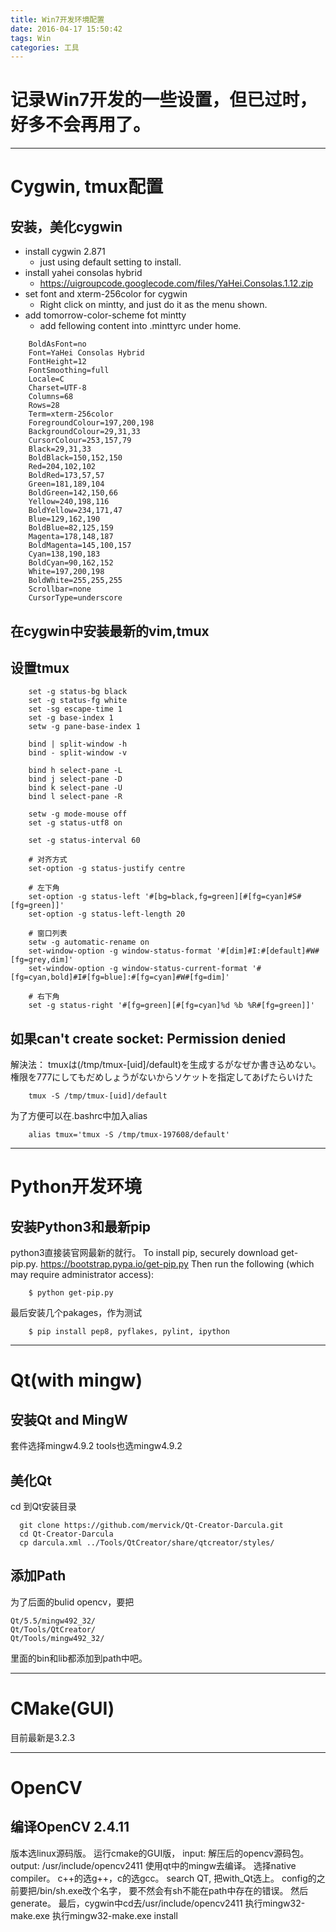 ```yaml
---
title: Win7开发环境配置
date: 2016-04-17 15:50:42
tags: Win
categories: 工具
---
```


# 记录Win7开发的一些设置，但已过时，好多不会再用了。

------

# Cygwin, tmux配置

## 安装，美化cygwin
- install cygwin 2.871
  - just using default setting to install.
- install yahei consolas hybrid
  - https://uigroupcode.googlecode.com/files/YaHei.Consolas.1.12.zip
- set font and xterm-256color for cygwin
  - Right click on mintty, and just do it as the menu shown.
- add tomorrow-color-scheme fot mintty
  - add fellowing content into .minttyrc under home.

```shell
    BoldAsFont=no
    Font=YaHei Consolas Hybrid
    FontHeight=12
    FontSmoothing=full
    Locale=C
    Charset=UTF-8
    Columns=68
    Rows=28
    Term=xterm-256color
    ForegroundColour=197,200,198
    BackgroundColour=29,31,33
    CursorColour=253,157,79
    Black=29,31,33
    BoldBlack=150,152,150
    Red=204,102,102
    BoldRed=173,57,57
    Green=181,189,104
    BoldGreen=142,150,66
    Yellow=240,198,116
    BoldYellow=234,171,47
    Blue=129,162,190
    BoldBlue=82,125,159
    Magenta=178,148,187
    BoldMagenta=145,100,157
    Cyan=138,190,183
    BoldCyan=90,162,152
    White=197,200,198
    BoldWhite=255,255,255
    Scrollbar=none
    CursorType=underscore
```

## 在cygwin中安装最新的vim,tmux

## 设置tmux
```shell
    set -g status-bg black
    set -g status-fg white
    set -sg escape-time 1
    set -g base-index 1
    setw -g pane-base-index 1

    bind | split-window -h
    bind - split-window -v

    bind h select-pane -L
    bind j select-pane -D
    bind k select-pane -U
    bind l select-pane -R

    setw -g mode-mouse off
    set -g status-utf8 on

    set -g status-interval 60

    # 对齐方式
    set-option -g status-justify centre

    # 左下角
    set-option -g status-left '#[bg=black,fg=green][#[fg=cyan]#S#[fg=green]]'
    set-option -g status-left-length 20

    # 窗口列表
    setw -g automatic-rename on
    set-window-option -g window-status-format '#[dim]#I:#[default]#W#[fg=grey,dim]'
    set-window-option -g window-status-current-format '#[fg=cyan,bold]#I#[fg=blue]:#[fg=cyan]#W#[fg=dim]'

    # 右下角
    set -g status-right '#[fg=green][#[fg=cyan]%d %b %R#[fg=green]]'
```

## 如果can't create socket: Permission denied
解決法：
tmuxは(/tmp/tmux-[uid]/default)を生成するがなぜか書き込めない。権限を777にしてもだめしょうがないからソケットを指定してあげたらいけた
```shell
    tmux -S /tmp/tmux-[uid]/default
```
为了方便可以在.bashrc中加入alias
```shell
    alias tmux='tmux -S /tmp/tmux-197608/default'
```

------

# Python开发环境

## 安装Python3和最新pip
python3直接装官网最新的就行。
To install pip, securely download get-pip.py.
https://bootstrap.pypa.io/get-pip.py
Then run the following (which may require administrator access):
```shell
    $ python get-pip.py
```
最后安装几个pakages，作为测试
```shell
    $ pip install pep8, pyflakes, pylint, ipython
```

------

# Qt(with mingw)

## 安装Qt and MingW
  套件选择mingw4.9.2
  tools也选mingw4.9.2

## 美化Qt
  cd 到Qt安装目录
```shell
  git clone https://github.com/mervick/Qt-Creator-Darcula.git
  cd Qt-Creator-Darcula
  cp darcula.xml ../Tools/QtCreator/share/qtcreator/styles/
```

## 添加Path
为了后面的bulid opencv，要把
```shell
Qt/5.5/mingw492_32/
Qt/Tools/QtCreator/
Qt/Tools/mingw492_32/
```
里面的bin和lib都添加到path中吧。

------

# CMake(GUI)

  目前最新是3.2.3

------

# OpenCV

## 编译OpenCV 2.4.11
  版本选linux源码版。
  运行cmake的GUI版，
  input: 解压后的opencv源码包。
  output: /usr/include/opencv2411
  使用qt中的mingw去编译。
  选择native compiler。
  c++的选g++，c的选gcc。
  search QT, 把with_Qt选上。
  config的之前要把/bin/sh.exe改个名字，
  要不然会有sh不能在path中存在的错误。
  然后generate。
  最后，cygwin中cd去/usr/include/opencv2411
  执行mingw32-make.exe
  执行mingw32-make.exe install
